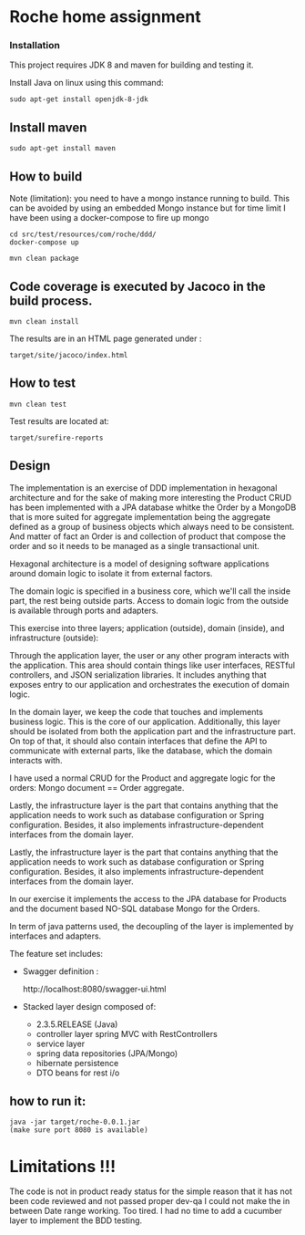 # Roche home assignment

### Installation

This project requires JDK 8 and maven for building and testing it.

Install Java on linux using this command:

    sudo apt-get install openjdk-8-jdk

## Install maven

    sudo apt-get install maven

## How to build

Note (limitation): you need to have a mongo instance running to build. This can be avoided by using an embedded Mongo
instance but for time limit I have been using a docker-compose to fire up mongo

    cd src/test/resources/com/roche/ddd/
    docker-compose up

    mvn clean package

## Code coverage is executed by Jacoco in the build process.

    mvn clean install

The results are in an HTML page generated under :

    target/site/jacoco/index.html

## How to test

    mvn clean test

Test results are located at:

    target/surefire-reports

## Design

The implementation is an exercise of DDD implementation in hexagonal architecture and for the sake of making more interesting the Product CRUD has been implemented with a JPA database whitke the Order by a MongoDB that is more
suited for aggregate implementation being the aggregate defined as  a group of business objects which always need to be consistent. And matter of fact an Order is and collection of product that compose the order and so it needs to
be managed as a single transactional unit.

Hexagonal architecture is a model of designing software applications around domain logic to isolate it from external factors.

The domain logic is specified in a business core, which we'll call the inside part, the rest being outside parts. Access to domain logic from the outside is available through ports and adapters.

This exercise into three layers; application (outside), domain (inside), and infrastructure (outside):

Through the application layer, the user or any other program interacts with the application. This area should contain things like user interfaces, RESTful controllers, and JSON serialization libraries. It includes anything that exposes entry to our application and orchestrates the execution of domain logic.

In the domain layer, we keep the code that touches and implements business logic. This is the core of our application. Additionally, this layer should be isolated from both the application part and the infrastructure part. On top of that, it should also contain interfaces that define the API to communicate with external parts, like the database, which the domain interacts with.

I have used a normal CRUD for the Product and aggregate logic for the orders: Mongo document == Order aggregate.

Lastly, the infrastructure layer is the part that contains anything that the application needs to work such as database configuration or Spring configuration. Besides, it also implements infrastructure-dependent interfaces from the domain layer.

Lastly, the infrastructure layer is the part that contains anything that the application needs to work such as database configuration or Spring configuration. Besides, it also implements infrastructure-dependent interfaces from the domain layer.

In our exercise it implements the access to the JPA database for Products and the document based NO-SQL database Mongo for the Orders.

In term of java patterns used, the decoupling of the layer is implemented by interfaces and adapters.


The feature set includes:

* Swagger definition :

    http://localhost:8080/swagger-ui.html

* Stacked layer design composed of:

    - 2.3.5.RELEASE (Java)
    - controller layer spring MVC with RestControllers
    - service layer
    - spring data repositories (JPA/Mongo)
    - hibernate persistence
    - DTO beans for rest i/o

## how to run it:

    java -jar target/roche-0.0.1.jar
    (make sure port 8080 is available)

# Limitations !!!

The code is not in product ready status for the simple reason that it has not been code reviewed and not passed proper dev-qa
I could not make the in between Date range working. Too tired.
I had no time to add a cucumber layer to implement the BDD testing. 

